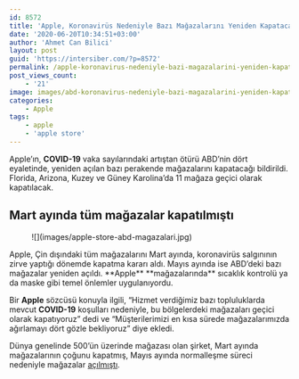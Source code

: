 ```yaml
---
id: 8572
title: 'Apple, Koronavirüs Nedeniyle Bazı Mağazalarını Yeniden Kapatacak'
date: '2020-06-20T10:34:51+03:00'
author: 'Ahmet Can Bilici'
layout: post
guid: 'https://intersiber.com/?p=8572'
permalink: /apple-koronavirus-nedeniyle-bazi-magazalarini-yeniden-kapatacak/
post_views_count:
    - '21'
image: images/abd-koronavirus-nedeniyle-bazi-magazalarini-yeniden-kapatacak.jpg
categories:
    - Apple
tags:
    - apple
    - 'apple store'
---
```


Apple’ın, **COVID-19** vaka sayılarındaki artıştan ötürü ABD’nin dört eyaletinde, yeniden açılan bazı perakende mağazalarını kapatacağı bildirildi. Florida, Arizona, Kuzey ve Güney Karolina’da 11 mağaza geçici olarak kapatılacak.

## Mart ayında tüm mağazalar kapatılmıştı

<figure class="wp-block-image size-large">![](images/apple-store-abd-magazalari.jpg)</figure>Apple, Çin dışındaki tüm mağazalarını Mart ayında, koronavirüs salgınının zirve yaptığı dönemde kapatma kararı aldı. Mayıs ayında ise ABD’deki bazı mağazalar yeniden açıldı. **Apple** **mağazalarında** sıcaklık kontrolü ya da maske gibi temel önlemler uygulanıyordu.

Bir **Apple** sözcüsü konuyla ilgili, “Hizmet verdiğimiz bazı topluluklarda mevcut **COVID-19** koşulları nedeniyle, bu bölgelerdeki mağazaları geçici olarak kapatıyoruz” dedi ve “Müşterilerimizi en kısa sürede mağazalarımızda ağırlamayı dört gözle bekliyoruz” diye ekledi.

Dünya genelinde 500’ün üzerinde mağazası olan şirket, Mart ayında mağazalarının çoğunu kapatmış, Mayıs ayında normalleşme süreci nedeniyle mağazalar [açılmıştı](https://intersiber.com/apple-abddeki-kapali-magazalarini-yeniden-aciyor/).